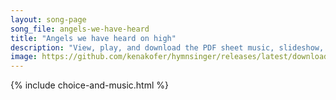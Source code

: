 ```yaml
---
layout: song-page
song_file: angels-we-have-heard
title: "Angels we have heard on high"
description: "View, play, and download the PDF sheet music, slideshow, and audio. Lyrics: Angels we have heard on high, singing sweetly through the night, and the mountains in reply echoing their brave delight.    Gloria in excelsis Deo, gl... english christian 4part winter"
image: https://github.com/kenakofer/hymnsinger/releases/latest/download/angels-we-have-heard-trad.png
---
```


{% include choice-and-music.html %}